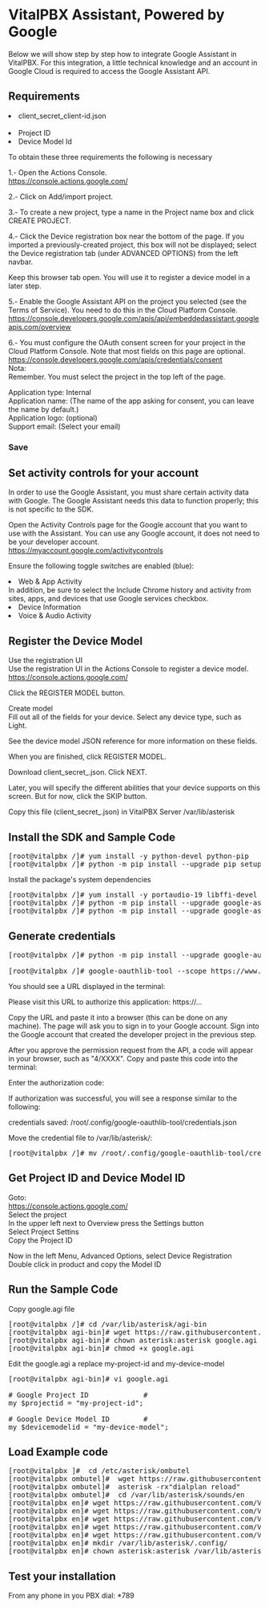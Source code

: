 VitalPBX Assistant, Powered by Google
=====

Below we will show step by step how to integrate Google Assistant in VitalPBX. For this integration, a little technical knowledge and an account in Google Cloud is required to access the Google Assistant API.

## Requirements<br>
<li>client_secret_client-id.json</li><br>
<li>Project ID</li>
<li>Device Model Id</li>

To obtain these three requirements the following is necessary<br>

1.- Open the Actions Console.<br>
https://console.actions.google.com/<br>

2.- Click on Add/import project.<br>

3.- To create a new project, type a name in the Project name box and click CREATE PROJECT.<br>

4.- Click the Device registration box near the bottom of the page. If you imported a previously-created project, this box will not be displayed; select the Device registration tab (under ADVANCED OPTIONS) from the left navbar.<br>

Keep this browser tab open. You will use it to register a device model in a later step.<br>

5.- Enable the Google Assistant API on the project you selected (see the Terms of Service). You need to do this in the Cloud Platform Console.<br>
https://console.developers.google.com/apis/api/embeddedassistant.googleapis.com/overview<br>

6.- You must configure the OAuth consent screen for your project in the Cloud Platform Console. Note that most fields on this page are optional.<br>
https://console.developers.google.com/apis/credentials/consent<br>
Nota:<br>
Remember. You must select the project in the top left of the page.<br>

Application type: Internal<br>
Application name: (The name of the app asking for consent, you can leave the name by default.)<br>
Application logo: (optional)<br>
Support email: (Select your email)<br>
### Save<br>

## Set activity controls for your account<br>
In order to use the Google Assistant, you must share certain activity data with Google. The Google Assistant needs this data to function properly; this is not specific to the SDK.<br>

Open the Activity Controls page for the Google account that you want to use with the Assistant. You can use any Google account, it does not need to be your developer account.<br>
https://myaccount.google.com/activitycontrols<br>

Ensure the following toggle switches are enabled (blue):<br>
<li>
Web & App Activity<br>
In addition, be sure to select the Include Chrome history and activity from sites, apps, and devices that use Google services           checkbox.<br>
</li>
<li>
Device Information<br>
</li>
<li>
Voice & Audio Activity<br>
</li>

## Register the Device Model<br>

Use the registration UI<br>
Use the registration UI in the Actions Console to register a device model.<br>
https://console.actions.google.com/<br>

Click the REGISTER MODEL button.<br>

Create model<br>
Fill out all of the fields for your device. Select any device type, such as Light.<br>

See the device model JSON reference for more information on these fields.<br>

When you are finished, click REGISTER MODEL.<br>

Download client_secret_<client-id>.json. Click NEXT.<br>

Later, you will specify the different abilities that your device supports on this screen. But for now, click the SKIP button.<br>

Copy this file (client_secret_<client-id>.json) in VitalPBX Server /var/lib/asterisk<br>

## Install the SDK and Sample Code<br>
<pre>
[root@vitalpbx /]# yum install -y python-devel python-pip
[root@vitalpbx /]# python -m pip install --upgrade pip setuptools wheel
</pre>

Install the package's system dependencies<br>
<pre>
[root@vitalpbx /]# yum install -y portaudio-19 libffi-devel openssl-devel libmpg123-devel
[root@vitalpbx /]# python -m pip install --upgrade google-assistant-library==1.0.1
[root@vitalpbx /]# python -m pip install --upgrade google-assistant-sdk[samples]==0.5.1
</pre>

## Generate credentials<br>
<pre>
[root@vitalpbx /]# python -m pip install --upgrade google-auth-oauthlib[tool]

[root@vitalpbx /]# google-oauthlib-tool --scope https://www.googleapis.com/auth/assistant-sdk-prototype --scope https://www.googleapis.com/auth/gcm --save --headless --client-secrets /var/lib/asterisk/client_secret_client-id.json
</pre>

You should see a URL displayed in the terminal:<br>

Please visit this URL to authorize this application: https://...<br>

Copy the URL and paste it into a browser (this can be done on any machine). The page will ask you to sign in to your Google account. Sign into the Google account that created the developer project in the previous step.<br>

After you approve the permission request from the API, a code will appear in your browser, such as "4/XXXX". Copy and paste this code into the terminal:<br>

Enter the authorization code:<br>

If authorization was successful, you will see a response similar to the following:<br>

credentials saved: /root/.config/google-oauthlib-tool/credentials.json<br>

Move the credential file to /var/lib/asterisk/:<br>
<pre>
[root@vitalpbx /]# mv /root/.config/google-oauthlib-tool/credentials.json /var/lib/asterisk/
</pre>

## Get Project ID and Device Model ID<br>
Goto:<br>
https://console.actions.google.com/<br>
Select the project<br>
In the upper left next to Overview press the Settings button<br>
Select Project Settins<br>
Copy the Project ID<br>

Now in the left Menu, Advanced Options, select Device Registration<br>
Double click in product and copy the Model ID<br>

## Run the Sample Code<br>

Copy google.agi file<br>
<pre>
[root@vitalpbx /]# cd /var/lib/asterisk/agi-bin
[root@vitalpbx agi-bin]# wget https://raw.githubusercontent.com/VitalPBX/VitalPBX_Google_Assistant/master/google.agi
[root@vitalpbx agi-bin]# chown asterisk:asterisk google.agi
[root@vitalpbx agi-bin]# chmod +x google.agi
</pre>
Edit the google.agi a replace my-project-id and my-device-model <br>

<pre>
[root@vitalpbx agi-bin]# vi google.agi

# Google Project ID             #
my $projectid = "my-project-id";

# Google Device Model ID        #
my $devicemodelid = "my-device-model";
</pre>

## Load Example code<br>

<pre>
[root@vitalpbx ]#  cd /etc/asterisk/ombutel
[root@vitalpbx ombutel]#  wget https://raw.githubusercontent.com/VitalPBX/VitalPBX_Google_Assistant/master/extensions__60-google_assistant.conf
[root@vitalpbx ombutel]#  asterisk -rx"dialplan reload"
[root@vitalpbx ombutel]#  cd /var/lib/asterisk/sounds/en
[root@vitalpbx en]# wget https://raw.githubusercontent.com/VitalPBX/VitalPBX_Google_Assistant/master/google_another.sln
[root@vitalpbx en]# wget https://raw.githubusercontent.com/VitalPBX/VitalPBX_Google_Assistant/master/google_example.sln
[root@vitalpbx en]# wget https://raw.githubusercontent.com/VitalPBX/VitalPBX_Google_Assistant/master/google_goodbye.sln
[root@vitalpbx en]# wget https://raw.githubusercontent.com/VitalPBX/VitalPBX_Google_Assistant/master/google_wait.sln
[root@vitalpbx en]# wget https://raw.githubusercontent.com/VitalPBX/VitalPBX_Google_Assistant/master/google_welcome.sln
[root@vitalpbx en]# mkdir /var/lib/asterisk/.config/
[root@vitalpbx en]# chown asterisk:asterisk /var/lib/asterisk/.config/
</pre>

## Test your installation<br>
From any phone in you PBX dial: *789<br>
